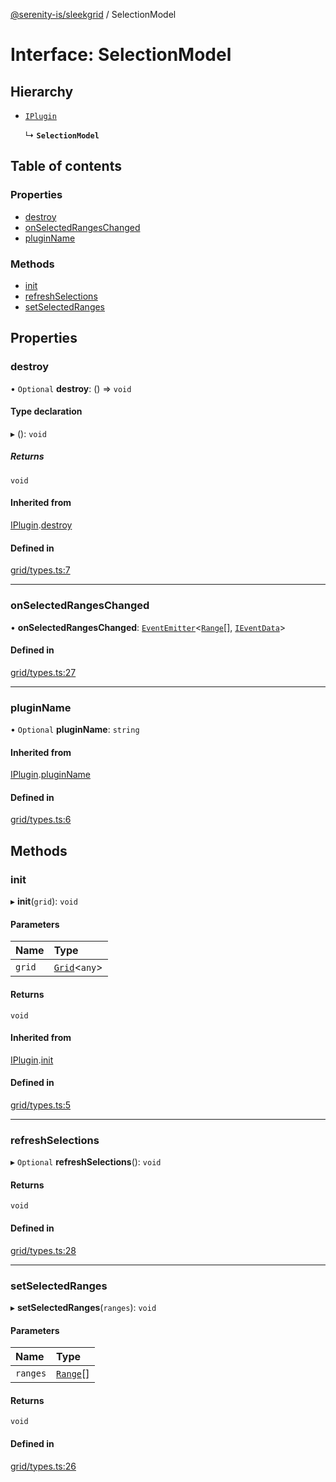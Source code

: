 [@serenity-is/sleekgrid](../README.md) / SelectionModel

# Interface: SelectionModel

## Hierarchy

- [`IPlugin`](IPlugin.md)

  ↳ **`SelectionModel`**

## Table of contents

### Properties

- [destroy](SelectionModel.md#destroy)
- [onSelectedRangesChanged](SelectionModel.md#onselectedrangeschanged)
- [pluginName](SelectionModel.md#pluginname)

### Methods

- [init](SelectionModel.md#init)
- [refreshSelections](SelectionModel.md#refreshselections)
- [setSelectedRanges](SelectionModel.md#setselectedranges)

## Properties

### destroy

• `Optional` **destroy**: () => `void`

#### Type declaration

▸ (): `void`

##### Returns

`void`

#### Inherited from

[IPlugin](IPlugin.md).[destroy](IPlugin.md#destroy)

#### Defined in

[grid/types.ts:7](https://github.com/serenity-is/sleekgrid/blob/master/src/grid/types.ts#line&#x3D;7)

___

### onSelectedRangesChanged

• **onSelectedRangesChanged**: [`EventEmitter`](../classes/EventEmitter.md)<[`Range`](../classes/Range.md)[], [`IEventData`](IEventData.md)\>

#### Defined in

[grid/types.ts:27](https://github.com/serenity-is/sleekgrid/blob/master/src/grid/types.ts#line&#x3D;27)

___

### pluginName

• `Optional` **pluginName**: `string`

#### Inherited from

[IPlugin](IPlugin.md).[pluginName](IPlugin.md#pluginname)

#### Defined in

[grid/types.ts:6](https://github.com/serenity-is/sleekgrid/blob/master/src/grid/types.ts#line&#x3D;6)

## Methods

### init

▸ **init**(`grid`): `void`

#### Parameters

| Name | Type |
| :------ | :------ |
| `grid` | [`Grid`](../classes/Grid.md)<`any`\> |

#### Returns

`void`

#### Inherited from

[IPlugin](IPlugin.md).[init](IPlugin.md#init)

#### Defined in

[grid/types.ts:5](https://github.com/serenity-is/sleekgrid/blob/master/src/grid/types.ts#line&#x3D;5)

___

### refreshSelections

▸ `Optional` **refreshSelections**(): `void`

#### Returns

`void`

#### Defined in

[grid/types.ts:28](https://github.com/serenity-is/sleekgrid/blob/master/src/grid/types.ts#line&#x3D;28)

___

### setSelectedRanges

▸ **setSelectedRanges**(`ranges`): `void`

#### Parameters

| Name | Type |
| :------ | :------ |
| `ranges` | [`Range`](../classes/Range.md)[] |

#### Returns

`void`

#### Defined in

[grid/types.ts:26](https://github.com/serenity-is/sleekgrid/blob/master/src/grid/types.ts#line&#x3D;26)
